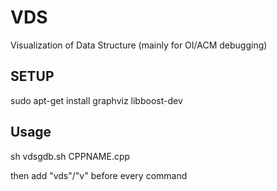 # VDS
Visualization of Data Structure (mainly for OI/ACM debugging)
## SETUP
sudo apt-get install graphviz libboost-dev
## Usage
sh vdsgdb.sh CPPNAME.cpp

then add "vds"/"v" before every command
